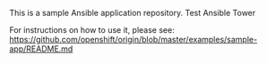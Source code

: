 This is a sample Ansible application repository.  Test Ansible Tower

For instructions on how to use it, please see: https://github.com/openshift/origin/blob/master/examples/sample-app/README.md
